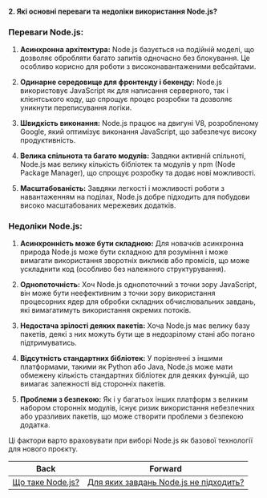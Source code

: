 #### 2. Які основні переваги та недоліки використання Node.js?

### Переваги Node.js:

1. **Асинхронна архітектура:**
   Node.js базується на подійній моделі, що дозволяє обробляти багато запитів одночасно без блокування. Це особливо корисно для роботи з високонавантаженими вебсайтами.

2. **Одинарне середовище для фронтенду і бекенду:**
   Node.js використовує JavaScript як для написання серверного, так і клієнтського коду, що спрощує процес розробки та дозволяє уникнути переписування логіки.

3. **Швидкість виконання:**
   Node.js працює на двигуні V8, розробленому Google, який оптимізує виконання JavaScript, що забезпечує високу продуктивність.

4. **Велика спільнота та багато модулів:**
   Завдяки активній спільноті, Node.js має велику кількість бібліотек та модулів у npm (Node Package Manager), що спрощує розробку та додає нові можливості.

5. **Масштабованість:**
   Завдяки легкості і можливості роботи з навантаженням на поділах, Node.js добре підходить для побудови високо масштабованих мережевих додатків.

### Недоліки Node.js:

1. **Асинхронність може бути складною:**
   Для новачків асинхронна природа Node.js може бути складною для розуміння і може вимагати використання зворотніх викликів або промісів, що може ускладнити код (особливо без належного структурування).

2. **Однопоточність:**
   Хоч Node.js однопоточний з точки зору JavaScript, він може бути неефективним з точки зору використання процесорних ядер для обробки складних обчислювальних завдань, які вимагатимуть використання окремих потоків.

3. **Недостача зрілості деяких пакетів:**
   Хоча Node.js має велику базу пакетів, деякі з них можуть бути ще в недозрілому стані або погано підтримуватись.

4. **Відсутність стандартних бібліотек:**
   У порівнянні з іншими платформами, такими як Python або Java, Node.js може мати обмежену кількість стандартних бібліотек для деяких функцій, що вимагає залежності від сторонніх пакетів.

5. **Проблеми з безпекою:**
   Як і у багатьох інших платформ з великим набором сторонніх модулів, існує ризик використання небезпечних або уразливих пакетів, що може створити проблеми з безпекою додатка.

Ці фактори варто враховувати при виборі Node.js як базової технології для нового проєкту.

| Back | Forward |
|---|---|
| [Що таке Node.js?](/ua/junior/nodejs/what-is-nodejs.md)  | [Для яких завдань Node.js не підходить?](/ua/junior/nodejs/what-tasks-is-nodejs-not-suitable-for.md) |